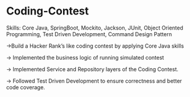# Coding-Contest
Skills: Core Java, SpringBoot, Mockito, Jackson, JUnit, Object Oriented Programming, Test Driven Development, Command Design Pattern

 ->Build a Hacker Rank’s like coding contest by applying Core Java skills
 
 -> Implemented the business logic of running simulated contest
 
 -> Implemented Service and Repository layers of the Coding Contest.
 
 -> Followed Test Driven Development to ensure correctness and better code coverage.
